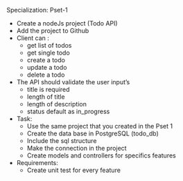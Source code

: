 Specialization: Pset-1
- Create a nodeJs project (Todo API)
- Add the project to Github
- Client can :
  - get list of todos
  - get single todo
  - create a todo
  - update a todo
  - delete a todo
- The API should validate the user input’s
  - title is required
  - length of title
  - length of description
  - status default as in_progress
- Task:
  - Use the same project that you created in the Pset 1
  - Create the data base in PostgreSQL (todo_db)
  - Include the sql structure
  - Make the connection in the project
  - Create models and controllers for specifics features
- Requirements:
  - Create unit test for every feature